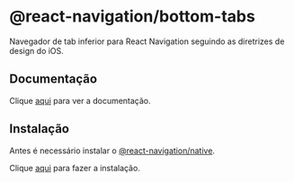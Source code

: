 # @react-navigation/bottom-tabs

Navegador de tab inferior para React Navigation seguindo as diretrizes de design do iOS.

## Documentação

Clique [aqui](https://github.com/react-navigation/react-navigation/tree/main/packages/bottom-tabs) para ver a documentação.

## Instalação

Antes é necessário instalar o [@react-navigation/native](@react-navigation-native.md).

Clique [aqui](https://www.npmjs.com/package/@react-navigation/bottom-tabs) para fazer a instalação.